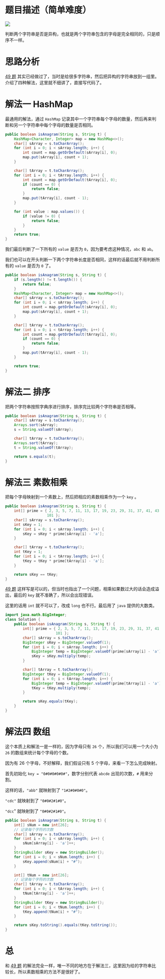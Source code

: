 # 题目描述（简单难度）

![](https://windliang.oss-cn-beijing.aliyuncs.com/242.jpg)

判断两个字符串是否是异构，也就是两个字符串包含的字母是完全相同的，只是顺序不一样。

# 思路分析

[49 题](https://leetcode.wang/leetCode-49-Group-Anagrams.html) 其实已经做过了，当时是给很多字符串，然后把异构的字符串放到一组里。介绍了四种解法，这里就不细讲了，直接写代码了。

# 解法一 HashMap

最通用的解法，通过 `HashMap` 记录其中一个字符串每个字母的数量，然后再来判断和另一个字符串中每个字母的数量是否相同。

```java
public boolean isAnagram(String s, String t) {
    HashMap<Character, Integer> map = new HashMap<>();
    char[] sArray = s.toCharArray();
    for (int i = 0; i < sArray.length; i++) {
        int count = map.getOrDefault(sArray[i], 0);
        map.put(sArray[i], count + 1);
    }

    char[] tArray = t.toCharArray();
    for (int i = 0; i < tArray.length; i++) {
        int count = map.getOrDefault(tArray[i], 0);
        if (count == 0) {
            return false;
        }
        map.put(tArray[i], count - 1);
    }

    for (int value : map.values()) {
        if (value != 0) {
            return false;
        }
    }
    return true;
}
```

我们最后判断了一下所有的 `value` 是否为 `0`，因为要考虑这种情况，`abc` 和 `ab`。

我们也可以在开头判断一下两个字符串长度是否相同，这样的话最后就不用判断所有的 `value` 是否为 `0` 了。

```java
public boolean isAnagram(String s, String t) {
    if (s.length() != t.length()) {
        return false;
    }
    HashMap<Character, Integer> map = new HashMap<>();
    char[] sArray = s.toCharArray();
    for (int i = 0; i < sArray.length; i++) {
        int count = map.getOrDefault(sArray[i], 0);
        map.put(sArray[i], count + 1);
    }

    char[] tArray = t.toCharArray();
    for (int i = 0; i < tArray.length; i++) {
        int count = map.getOrDefault(tArray[i], 0);
        if (count == 0) {
            return false;
        }
        map.put(tArray[i], count - 1);
    }

    return true;
}
```



# 解法二 排序

把两个字符串按照字典序进行排序，排序完比较两个字符串是否相等。

```java
public boolean isAnagram(String s, String t) {
    char[] sArray = s.toCharArray();
    Arrays.sort(sArray);
    s = String.valueOf(sArray);

    char[] tArray = t.toCharArray();
    Arrays.sort(tArray);
    t = String.valueOf(tArray);

    return s.equals(t);
}
```

# 解法三 素数相乘

把每个字母映射到一个素数上，然后把相应的素数相乘作为一个 `key` 。

```java
public boolean isAnagram(String s, String t) {
    int[] prime = { 2, 3, 5, 7, 11, 13, 17, 19, 23, 29, 31, 37, 41, 43, 47, 53, 59, 61, 67, 71, 73, 79, 83, 89, 97,
                   101 };
    char[] sArray = s.toCharArray();
    int sKey = 1;
    for (int i = 0; i < sArray.length; i++) {
        sKey = sKey * prime[sArray[i] - 'a'];
    }

    char[] tArray = t.toCharArray();
    int tKey = 1;
    for (int i = 0; i < tArray.length; i++) {
        tKey = tKey * prime[tArray[i] - 'a'];
    }

    return sKey == tKey;
}
```

[49 题](https://leetcode.wang/leetCode-49-Group-Anagrams.html)  这样写是可以的，但当时也指出了一个问题，相乘如果数过大的话会造成溢出，最后的 `key` 就不准确了，所以会出现错误。

这里的话用 `int` 就不可以了，改成 `long` 也不行。最后用了 `java` 提供的大数类。

```java
import java.math.BigInteger;
class Solution {
    public boolean isAnagram(String s, String t) {
        int[] prime = { 2, 3, 5, 7, 11, 13, 17, 19, 23, 29, 31, 37, 41, 43, 47, 53, 59, 61, 67, 71, 73, 79, 83, 89, 97,
                       101 };
        char[] sArray = s.toCharArray();
        BigInteger sKey = BigInteger.valueOf(1);
        for (int i = 0; i < sArray.length; i++) {
            BigInteger temp = BigInteger.valueOf(prime[sArray[i] - 'a']);
            sKey = sKey.multiply(temp);
        }

        char[] tArray = t.toCharArray();
        BigInteger tKey = BigInteger.valueOf(1);
        for (int i = 0; i < tArray.length; i++) {
            BigInteger temp = BigInteger.valueOf(prime[tArray[i] - 'a']);
            tKey = tKey.multiply(temp);
        }

        return sKey.equals(tKey);
    }
}
```

# 解法四 数组

这个本质上和解法一是一样的，因为字母只有 `26` 个，所以我们可以用一个大小为 `26` 的数组来统计每个字母的个数。

因为有 26 个字母，不好解释，我们假设只有 5 个字母，来看一下怎么完成映射。

首先初始化 `key = "0#0#0#0#0#"`，数字分别代表 `abcde` 出现的次数，`#` 用来分割。

这样的话，`"abb"` 就映射到了 `"1#2#0#0#0"`。

`"cdc"` 就映射到了 `"0#0#2#1#0"`。

`"dcc`" 就映射到了 `"0#0#2#1#0"`。

```java
public boolean isAnagram(String s, String t) {
    int[] sNum = new int[26];
    // 记录每个字符的次数
    char[] sArray = s.toCharArray();
    for (int i = 0; i < sArray.length; i++) {
        sNum[sArray[i] - 'a']++;
    }
    StringBuilder sKey = new StringBuilder();
    for (int i = 0; i < sNum.length; i++) {
        sKey.append(sNum[i] + "#");
    }

    int[] tNum = new int[26];
    // 记录每个字符的次数
    char[] tArray = t.toCharArray();
    for (int i = 0; i < tArray.length; i++) {
        tNum[tArray[i] - 'a']++;
    }
    StringBuilder tKey = new StringBuilder();
    for (int i = 0; i < tNum.length; i++) {
        tKey.append(tNum[i] + "#");
    }

    return sKey.toString().equals(tKey.toString());
}
```

# 总

和 [49 题](https://leetcode.wang/leetCode-49-Group-Anagrams.html) 的解法完全一样，唯一不同的地方在于解法三，这里因为给的字符串比较长，所以素数相乘的方法不是很好了。